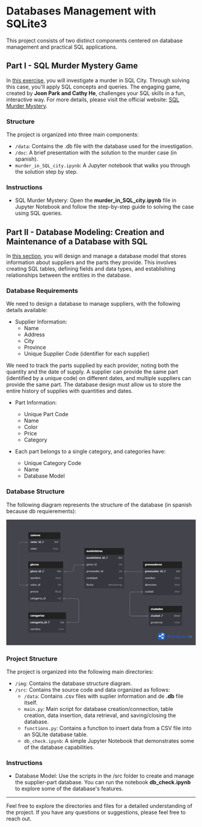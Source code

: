 # Databases Management with SQLite3

This project consists of two distinct components centered on database management and practical SQL applications.

## Part I - SQL Murder Mystery Game

In [this exercise](./murder_in_SQL_city), you will investigate a murder in SQL City. Through solving this case, you'll apply SQL concepts and queries. The engaging game, created by **Joon Park and Cathy He**, challenges your SQL skills in a fun, interactive way. For more details, please visit the official website: [SQL Murder Mystery](http://mystery.knightlab.com).

### Structure

The project is organized into three main components:

* `/data`: Contains the .db file with the database used for the investigation.
* `/doc`: A brief presentation with the solution to the murder case (in spanish).
* `murder_in_SQL_city.ipynb`: A Jupyter notebook that walks you through the solution step by step.

### Instructions

* SQL Murder Mystery: Open the **murder_in_SQL_city.ipynb** file in Jupyter Notebook and follow the step-by-step guide to solving the case using SQL queries.


## Part II - Database Modeling: Creation and Maintenance of a Database with SQL

In [this section](./SQL_database_design), you will design and manage a database model that stores information about suppliers and the parts they provide. This involves creating SQL tables, defining fields and data types, and establishing relationships between the entities in the database.

### Database Requirements

We need to design a database to manage suppliers, with the following details available:

* Supplier Information:
    * Name
    * Address
    * City
    * Province
    * Unique Supplier Code (identifier for each supplier)

We need to track the parts supplied by each provider, noting both the quantity and the date of supply. A supplier can provide the same part (identified by a unique code) on different dates, and multiple suppliers can provide the same part. The database design must allow us to store the entire history of supplies with quantities and dates.

* Part Information:
    * Unique Part Code
    * Name
    * Color
    * Price
    * Category

* Each part belongs to a single category, and categories have:
    * Unique Category Code
    * Name
    * Database Model

### Database Structure

The following diagram represents the structure of the database (in spanish because db requierements):

![db_structure](SQL_database_design/img/data_structure.png)

### Project Structure

The project is organized into the following main directories:

* `/img`: Contains the database structure diagram.
* `/src`: Contains the source code and data organized as follows:
    * `/data`: Contains .csv files with suplier information and de **.db** file itself.
    * `main.py`: Main script for database creation/connection, table creation, data insertion, data retrieval, and saving/closing the database.
    * `functions.py`: Contains a function to insert data from a CSV file into an SQLite database table.
    * `db_check.ipynb`: A simple Jupyter Notebook that demonstrates some of the database capabilities.

### Instructions

* Database Model: Use the scripts in the /src folder to create and manage the supplier-part database. You can run the notebook **db_check.ipynb** to explore some of the database's features.

---

Feel free to explore the directories and files for a detailed understanding of the project. If you have any questions or suggestions, please feel free to reach out.
